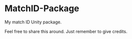 # MatchID-Package
My match ID Unity package.

Feel free to share this around. Just remember to give credits.
